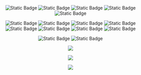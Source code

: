 <div align="center">

![Static Badge](https://img.shields.io/badge/Rust-black?logo=rust)
![Static Badge](https://img.shields.io/badge/R-black?logo=r)
![Static Badge](https://img.shields.io/badge/Python-black?logo=python)
![Static Badge](https://img.shields.io/badge/C++-black?logo=cplusplus)
![Static Badge](https://img.shields.io/badge/C-black?logo=c)

![Static Badge](https://img.shields.io/badge/Polars-black?logo=polars)
![Static Badge](https://img.shields.io/badge/Tidyverse-black?logo=tidyverse)
![Static Badge](https://img.shields.io/badge/Spark-black?logo=apachespark)
![Static Badge](https://img.shields.io/badge/PostgreSQL-black?logo=postgresql)
![Static Badge](https://img.shields.io/badge/Plotly-black?logo=plotly)
![Static Badge](https://img.shields.io/badge/SAP-black?logo=sap)
![Static Badge](https://img.shields.io/badge/Docker-black?logo=docker)
![Static Badge](https://img.shields.io/badge/Flask-black?logo=flask)

![Static Badge](https://img.shields.io/badge/MacOS-black?logo=macos)
![Static Badge](https://img.shields.io/badge/Linux-black?logo=linux)

![](https://github-readme-stats.vercel.app/api?username=avhz&theme=dark&hide_border=false&include_all_commits=true&count_private=true)

![](https://github-readme-streak-stats.herokuapp.com/?user=avhz&theme=dark&hide_border=false)

![](https://github-readme-stats.vercel.app/api/top-langs/?username=avhz&theme=dark&hide_border=false&include_all_commits=true&count_private=true&layout=compact)

</div>

